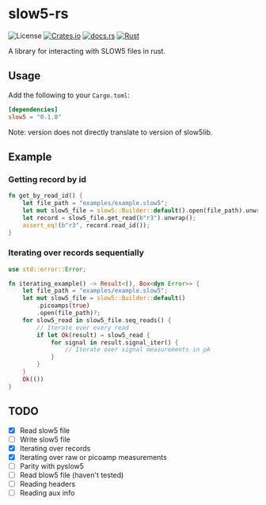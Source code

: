 # slow5-rs

![License][license-badge]
[![Crates.io][crates-badge]][crates-url]
[![docs.rs][docs-badge]][docs-url]
[![Rust](https://github.com/bsaintjo/slow5-rs/actions/workflows/rust.yml/badge.svg)](https://github.com/bsaintjo/slow5-rs/actions/workflows/rust.yml)

[license-badge]: https://img.shields.io/crates/l/slow5?style=flat-square
[crates-badge]: https://img.shields.io/crates/v/slow5?style=flat-square
[crates-url]: https://crates.io/crates/slow5
[docs-badge]: https://img.shields.io/docsrs/slow5?style=flat-square
[docs-url]: https://docs.rs/slow5

A library for interacting with SLOW5 files in rust.

## Usage

Add the following to your `Cargo.toml`:

```toml
[dependencies]
slow5 = "0.1.0"
```

Note: version does not directly translate to version of slow5lib.

## Example

### Getting record by id

```rust
fn get_by_read_id() {
    let file_path = "examples/example.slow5";
    let mut slow5_file = slow5::Builder::default().open(file_path).unwrap();
    let record = slow5_file.get_read(b"r3").unwrap();
    assert_eq!(b"r3", record.read_id());
}
```

### Iterating over records sequentially

```rust
use std::error::Error;

fn iterating_example() -> Result<(), Box<dyn Error>> {
    let file_path = "examples/example.slow5";
    let mut slow5_file = slow5::Builder::default()
        .picoamps(true)
        .open(file_path)?;
    for slow5_read in slow5_file.seq_reads() {
        // Iterate over every read
        if let Ok(result) = slow5_read {
            for signal in result.signal_iter() {
                // Iterate over signal measurements in pA
            }
        }
    }
    Ok(())
}
```

## TODO

- [x] Read slow5 file
- [ ] Write slow5 file
- [x] Iterating over records
- [x] Iterating over raw or picoamp measurements
- [ ] Parity with pyslow5
- [ ] Read blow5 file (haven't tested)
- [ ] Reading headers
- [ ] Reading aux info
